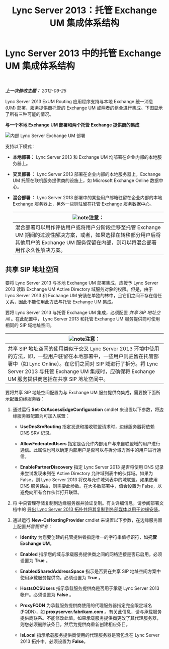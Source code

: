 ﻿---
title: Lync Server 2013：托管 Exchange UM 集成体系结构
TOCTitle: 托管 Exchange UM 集成体系结构
ms:assetid: 0094d5dc-1836-441c-b6e2-f88e35203a8d
ms:mtpsurl: https://technet.microsoft.com/zh-cn/library/Gg398067(v=OCS.15)
ms:contentKeyID: 49311799
ms.date: 05/19/2016
mtps_version: v=OCS.15
ms.translationtype: HT
---

# Lync Server 2013 中的托管 Exchange UM 集成体系结构

 

_**上一次修改主题：** 2012-09-25_

Lync Server 2013 ExUM Routing 应用程序支持与本地 Exchange 统一消息 (UM) 部署、服务提供商托管的 Exchange UM 或两者的组合进行集成。下图显示了所有三种可能的情况。

**与一个本地 Exchange UM 部署和两个托管 Exchange 提供商的集成**

![内部 Lync Server Exchange UM 部署](images/Gg398821.d6498eb9-87ee-40f3-8ecd-852f91546590(OCS.15).jpg "内部 Lync Server Exchange UM 部署")

支持以下模式：

  - **本地部署：** Lync Server 2013 和 Exchange UM 均部署在企业内部的本地服务器上。

  - **交叉部署 ：** Lync Server 2013 部署在企业内部的本地服务器上，Exchange UM 托管在联机服务提供商的设施上，如 Microsoft Exchange Online 数据中心。

  - **混合部署 ：** Lync Server 2013 部署中的某些用户邮箱驻留在企业内部的本地 Exchange 服务器上，另外一些则驻留在托管 Exchange 服务数据中心。
    
    <table>
    <thead>
    <tr class="header">
    <th><img src="images/Dn783119.note(OCS.15).gif" title="note" alt="note" />注意：</th>
    </tr>
    </thead>
    <tbody>
    <tr class="odd">
    <td>混合部署可以用作评估用户或将用户分阶段迁移至托管 Exchange UM 期间的过渡性解决方案，或者，如果选择在转移部分用户后将其他用户的 Exchange UM 服务保留在内部，则可以将混合部署用作永久性解决方案。</td>
    </tr>
    </tbody>
    </table>


## 共享 SIP 地址空间

要将 Lync Server 2013 与本地 Exchange UM 部署集成，应授予 Lync Server 2013 读取 Exchange UM Active Directory 域服务对象的权限。但是，由于 Lync Server 2013 和 Exchange UM 安装在单独的林中，且它们之间不存在信任关系，因此不能使用此方法与托管 Exchange UM 集成。

要将 Lync Server 2013 与托管 Exchange UM 集成，必须配置 *共享 SIP 地址空间* 。在此配置中， Lync Server 2013 和托管 Exchange UM 服务提供商可使用相同的 SIP 域地址空间。

<table>
<thead>
<tr class="header">
<th><img src="images/Dn783119.note(OCS.15).gif" title="note" alt="note" />注意：</th>
</tr>
</thead>
<tbody>
<tr class="odd">
<td>共享 SIP 地址空间的使用类似于交叉 Lync Server 2013 环境中使用的方法，即，一些用户驻留在本地部署中，一些用户则驻留在托管部署中（如 Lync Online）。在它们之间对 SIP 域进行了拆分。将 Lync Server 2013 与托管 Exchange UM 集成时，应确保将 Exchange UM 服务提供商包括在共享 SIP 地址空间中。</td>
</tr>
</tbody>
</table>


要将共享 SIP 地址空间配置为与 Exchange UM 服务提供商集成，需要按下面所示配置边缘服务器：

1.  通过运行 **Set-CsAccessEdgeConfiguration** cmdlet 来设置以下参数，将边缘服务器配置为可加入联盟：
    
      - **UseDnsSrvRouting** 指定发送和接收联盟请求时，边缘服务器将依赖 DNS SRV 记录。
    
      - **AllowFederatedUsers** 指定是否允许内部用户与来自联盟域的用户进行通信。此属性也可以确定内部用户是否可以与拆分域方案中的用户进行通信。
    
      - **EnablePartnerDiscovery** 指定 Lync Server 2013 是否将使用 DNS 记录来尝试发现未列在 Active Directory 允许域列表中的伙伴域。如果为 False，则 Lync Server 2013 将仅与允许域列表中的域联盟。如果使用 DNS 服务路由，则需要此参数。在大多数部署中，值会设置为 False，以避免向所有合作伙伴打开联盟。

2.  将 中央管理存储复制到边缘服务器并验证复制。有关详细信息，请参阅部署文档中的 [导出 Lync Server 2013 拓扑并将其复制到外部媒体以用于边缘安装](lync-server-2013-export-your-topology-and-copy-it-to-external-media-for-edge-installation.md)。

3.  通过运行 **New-CsHostingProvider** cmdlet 来设置以下参数，在边缘服务器上配置*托管提供者*：
    
      - **Identity** 为您要创建的托管提供者指定唯一的字符串值标识符，如**托管 Exchange UM**。
    
      - **Enabled** 指示您的域与承载服务提供商之间的网络连接是否已启用。必须设置为 **True** 。
    
      - **EnabledSharedAddressSpace** 指示是否要在共享 SIP 地址空间方案中使用承载服务提供商。必须设置为 **True** 。
    
      - **HostsOCSUsers** 指示承载服务提供商是否用于承载 Lync Server 2013 帐户。必须设置为 **False** 。
    
      - **ProxyFQDN** 为承载服务提供商使用的代理服务器指定完全限定域名 (FQDN)，如 **proxyserver.fabrikam.com** 。有关此信息，请与承载服务提供商联系。不能修改此值。如果承载服务提供商更改了其代理服务器，则您必须删除该条目，然后为提供商重新创建相应条目。
    
      - **IsLocal** 指示承载服务提供商使用的代理服务器是否包含在 Lync Server 2013 拓扑中。必须设置为 **False**。

